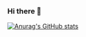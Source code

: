 ### Hi there 👋

[![Anurag's GitHub stats](https://github-readme-stats.vercel.app/api?username=SergeyLyoshin&theme=solarized-light&show_icons=true)](https://github.com/anuraghazra/github-readme-stats)

<!--
**SergeyLyoshin/SergeyLyoshin** is a ✨ _special_ ✨ repository because its `README.md` (this file) appears on your GitHub profile.

Here are some ideas to get you started:

- 🔭 I’m currently working on ...
- 🌱 I’m currently learning ...
- 👯 I’m looking to collaborate on ...
- 🤔 I’m looking for help with ...
- 💬 Ask me about ...
- 📫 How to reach me: ...
- 😄 Pronouns: ...
- ⚡ Fun fact: ...
-->
